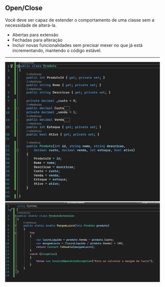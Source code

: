 ﻿## Open/Close

Você deve ser capaz de estender o comportamento de uma classe sem a necessidade de alterá-la.

- Abertas para extensão
- Fechadas para alteração
- Incluir novas funcionalidades sem precisar mexer no que já está incrementando, mantendo o código estável.

---

<img src="../img/ocp-produto.png" width="600" />
<img src="../img/ocp-produto-extensao.png" width="600" />
